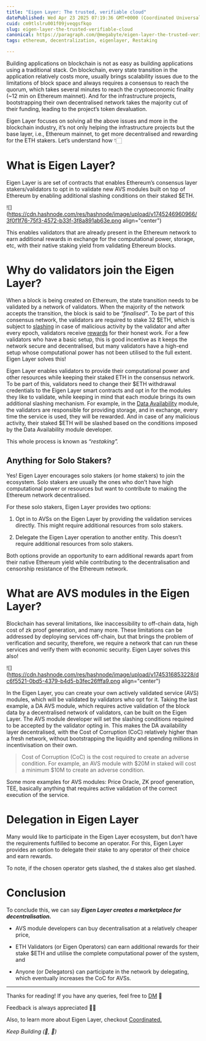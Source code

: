 ```yaml
---
title: "Eigen Layer: The trusted, verifiable cloud"
datePublished: Wed Apr 23 2025 07:19:36 GMT+0000 (Coordinated Universal Time)
cuid: cm9tlslru001f09jveqgsfkqo
slug: eigen-layer-the-trusted-verifiable-cloud
canonical: https://paragraph.com/@megabyte/eigen-layer-the-trusted-verifiable-cloud
tags: ethereum, decentralization, eigenlayer, Restaking

---
```


Building applications on blockchain is not as easy as building applications using a traditional stack. On blockchain, every state transition in the application relatively costs more, usually brings scalability issues due to the limitations of block space and always requires a consensus to reach the quorum, which takes several minutes to reach the cryptoeconomic finality (~12 min on Ethereum mainnet). And for the infrastructure projects, bootstrapping their own decentralised network takes the majority cut of their funding, leading to the project’s token devaluation.

Eigen Layer focuses on solving all the above issues and more in the blockchain industry, it’s not only helping the infrastructure projects but the base layer, i.e., Ethereum mainnet, to get more decentralised and rewarding for the ETH stakers. Let’s understand how 👇🏻

# What is Eigen Layer?

Eigen Layer is are set of contracts that enables Ethereum’s consensus layer stakers/validators to opt in to validate new AVS modules built on top of Ethereum by enabling additional slashing conditions on their staked $ETH.

![](https://cdn.hashnode.com/res/hashnode/image/upload/v1745246960966/3f0f1f76-75f3-4572-b33f-3f8a891ab63e.png align="center")

This enables validators that are already present in the Ethereum network to earn additional rewards in exchange for the computational power, storage, etc, with their native staking yield from validating Ethereum blocks.

# Why do validators join the Eigen Layer?

When a block is being created on Ethereum, the state transition needs to be validated by a network of validators. When the majority of the network accepts the transition, the block is said to be *“finalised”*. To be part of this consensus network, the validators are required to stake 32 $ETH, which is subject to [slashing](https://ethereum.org/en/developers/docs/consensus-mechanisms/pos/rewards-and-penalties/#slashing) in case of malicious activity by the validator and after every epoch, validators receive [rewards](https://ethereum.org/en/developers/docs/consensus-mechanisms/pos/rewards-and-penalties/#rewards) for their honest work. For a few validators who have a basic setup, this is good incentive as it keeps the network secure and decentralised, but many validators have a high-end setup whose computational power has not been utilised to the full extent. Eigen Layer solves this!

Eigen Layer enables validators to provide their computational power and other resources while keeping their staked ETH in the consensus network. To be part of this, validators need to change their $ETH withdrawal credentials to the Eigen Layer smart contracts and opt in for the modules they like to validate, while keeping in mind that each module brings its own additional slashing mechanism. For example, in the [Data Availability](https://ethereum.org/en/developers/docs/data-availability/) module, the validators are responsible for providing storage, and in exchange, every time the service is used, they will be rewarded. And in case of any malicious activity, their staked $ETH will be slashed based on the conditions imposed by the Data Availability module developer.

This whole process is known as *“restaking”.*

## Anything for Solo Stakers?

Yes! Eigen Layer encourages solo stakers (or home stakers) to join the ecosystem. Solo stakers are usually the ones who don’t have high computational power or resources but want to contribute to making the Ethereum network decentralised.

For these solo stakers, Eigen Layer provides two options:

1. Opt in to AVSs on the Eigen Layer by providing the validation services directly. This might require additional resources from solo stakers.
    
2. Delegate the Eigen Layer operation to another entity. This doesn’t require additional resources from solo stakers.
    

Both options provide an opportunity to earn additional rewards apart from their native Ethereum yield while contributing to the decentralisation and censorship resistance of the Ethereum network.

# What are AVS modules in the Eigen Layer?

Blockchain has several limitations, like inaccessibility to off-chain data, high cost of zk proof generation, and many more. These limitations can be addressed by deploying services off-chain, but that brings the problem of verification and security, therefore, we require a network that can run these services and verify them with economic security. Eigen Layer solves this also!

![](https://cdn.hashnode.com/res/hashnode/image/upload/v1745316853228/dc6f5521-0bd5-4379-b4d5-b3fec26fffa9.png align="center")

In the Eigen Layer, you can create your own actively validated service (AVS) modules, which will be validated by validators who opt for it. Taking the last example, a DA AVS module, which requires active validation of the block data by a decentralised network of validators, can be built on the Eigen Layer. The AVS module developer will set the slashing conditions required to be accepted by the validator opting in. This makes the DA availability layer decentralised, with the Cost of Corruption (CoC) relatively higher than a fresh network, without bootstrapping the liquidity and spending millions in incentivisation on their own.

> Cost of Corruption (CoC) is the cost required to create an adverse condition. For example, an AVS module with $20M in staked will cost a minimum $10M to create an adverse condition.

Some more examples for AVS modules: Price Oracle, ZK proof generation, TEE, basically anything that requires active validation of the correct execution of the service.

# Delegation in Eigen Layer

Many would like to participate in the Eigen Layer ecosystem, but don’t have the requirements fulfilled to become an operator. For this, Eigen Layer provides an option to delegate their stake to any operator of their choice and earn rewards.

To note, if the chosen operator gets slashed, the d stakes also get slashed.

# Conclusion

To conclude this, we can say ***Eigen Layer creates a marketplace for decentralisation.***

* AVS module developers can buy decentralisation at a relatively cheaper price,
    
* ETH Validators (or Eigen Operators) can earn additional rewards for their stake $ETH and utilise the complete computational power of the system, and
    
* Anyone (or Delegators) can participate in the network by delegating, which eventually increases the CoC for AVSs.
    

---

Thanks for reading! If you have any queries, feel free to [DM](http://x.com/megabyte0x) 🫡

Feedback is always appreciated 🙌🏻

Also, to learn more about Eigen Layer, checkout [Coordinated.](https://linktr.ee/0xcoordinated)

*Keep Building (🧱, 🚀)*